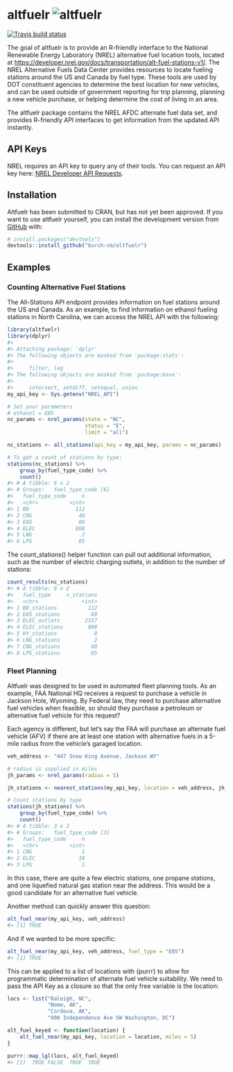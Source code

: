
<!-- README.md is generated from README.Rmd. Please edit that file -->

# altfuelr ![altfuelr](figures/imgfile-small.png)

<!-- badges: start -->

[![Travis build
status](https://travis-ci.com/burch-cm/altfuelr.svg?branch=master)](https://travis-ci.com/burch-cm/altfuelr)
<!-- badges: end -->

The goal of altfuelr is to provide an R-friendly interface to the
National Renewable Energy Laboratory (NREL) alternative fuel location
tools, located at
<https://developer.nrel.gov/docs/transportation/alt-fuel-stations-v1/>.
The NREL Alternative Fuels Data Center provides resources to locate
fueling stations around the US and Canada by fuel type. These tools are
used by DOT constituent agencies to determine the best location for new
vehicles, and can be used outside of government reporting for trip
planning, planning a new vehicle purchase, or helping determine the cost
of living in an area.

The altfuelr package contains the NREL AFDC alternate fuel data set, and
provides R-friendly API interfaces to get information from the updated
API instantly.

## API Keys

NREL requires an API key to query any of their tools. You can request an
API key here: [NREL Developer API
Requests](https://developer.nrel.gov/docs/api-key/).

## Installation

<!-- You can install the released version of altfuelr from [CRAN](https://CRAN.R-project.org) with: -->

<!-- ``` r -->

<!-- install.packages("altfuelr") -->

<!-- ``` -->

Altfuelr has been submitted to CRAN, but has not yet been approved. If
you want to use altfuelr yourself, you can install the development
version from [GitHub](https://github.com/burch-cm/altfuelr) with:

``` r
# install.packages("devtools")
devtools::install_github("burch-cm/altfuelr")
```

## Examples

### Counting Alternative Fuel Stations

The All-Stations API endpoint provides information on fuel stations
around the US and Canada. As an example, to find information on ethanol
fueling stations in North Carolina, we can access the NREL API with the
following:

``` r
library(altfuelr)
library(dplyr)
#> 
#> Attaching package: 'dplyr'
#> The following objects are masked from 'package:stats':
#> 
#>     filter, lag
#> The following objects are masked from 'package:base':
#> 
#>     intersect, setdiff, setequal, union
my_api_key <- Sys.getenv("NREL_API")

# Set your parameters
# ethanol = E85
nc_params <- nrel_params(state = "NC", 
                         status = "E",
                         limit = "all")

nc_stations <- all_stations(api_key = my_api_key, params = nc_params)

# To get a count of stations by type:
stations(nc_stations) %>%
    group_by(fuel_type_code) %>%
    count()
#> # A tibble: 6 x 2
#> # Groups:   fuel_type_code [6]
#>   fuel_type_code     n
#>   <chr>          <int>
#> 1 BD               112
#> 2 CNG               40
#> 3 E85               89
#> 4 ELEC             808
#> 5 LNG                2
#> 6 LPG               85
```

The count\_stations() helper function can pull out additional
information, such as the number of electric charging outlets, in
addition to the number of stations:

``` r
count_results(nc_stations)
#> # A tibble: 8 x 2
#>   fuel_type     n_stations
#>   <chr>              <int>
#> 1 BD_stations          112
#> 2 E85_stations          89
#> 3 ELEC_outlets        2157
#> 4 ELEC_stations        808
#> 5 HY_stations            0
#> 6 LNG_stations           2
#> 7 CNG_stations          40
#> 8 LPG_stations          85
```

### Fleet Planning

Altfuelr was designed to be used in automated fleet planning tools. As
an example, FAA National HQ receives a request to purchase a vehicle in
Jackson Hole, Wyoming. By Federal law, they need to purchase alternative
fuel vehicles when feasible, so should they purchase a petroleum or
alternative fuel vehicle for this request?

Each agency is different, but let’s say the FAA will purchase an
alternate fuel vehicle (AFV) if there are at least one station with
alternative fuels in a 5-mile radius from the vehicle’s garaged
location.

``` r
veh_address <- "447 Snow King Avenue, Jackson WY"

# radius is supplied in miles
jh_params <- nrel_params(radius = 5)

jh_stations <- nearest_stations(my_api_key, location = veh_address, jh_params)

# Count stations by type
stations(jh_stations) %>%
    group_by(fuel_type_code) %>%
    count()
#> # A tibble: 3 x 2
#> # Groups:   fuel_type_code [3]
#>   fuel_type_code     n
#>   <chr>          <int>
#> 1 CNG                1
#> 2 ELEC              18
#> 3 LPG                1
```

In this case, there are quite a few electric stations, one propane
stations, and one liquefied natural gas station near the address. This
would be a good candidate for an alternative fuel vehicle.

Another method can quickly answer this question:

``` r
alt_fuel_near(my_api_key, veh_address)
#> [1] TRUE
```

And if we wanted to be more specific:

``` r
alt_fuel_near(my_api_key, veh_address, fuel_type = "E85")
#> [1] TRUE
```

This can be applied to a list of locations with {purrr} to allow for
programmatic determination of alternate fuel vehicle suitability. We
need to pass the API Key as a closure so that the only free variable is
the location:

``` r
locs <- list("Raleigh, NC",
             "Nome, AK",
             "Cordova, AK",
             "800 Independence Ave SW Washington, DC")

alt_fuel_keyed <- function(location) {
    alt_fuel_near(my_api_key, location = location, miles = 5)
}

purrr::map_lgl(locs, alt_fuel_keyed)
#> [1]  TRUE FALSE  TRUE  TRUE
```
